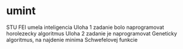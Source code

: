 # umint
STU FEI umela inteligencia
Uloha 1
zadanie bolo naprogramovat horolezecky algoritmus
Uloha 2 
zadanie je naprogramovat Geneticky algoritmus, na najdenie minima Schwefelovej funkcie